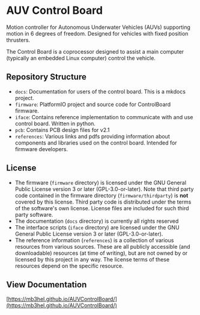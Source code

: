 # AUV Control Board

Motion controller for Autonomous Underwater Vehicles (AUVs) supporting motion in 6 degrees of freedom. Designed for vehicles with fixed position thrusters.

The Control Board is a coprocessor designed to assist a main computer (typically an embedded Linux computer) control the vehicle.


## Repository Structure

- `docs`: Documentation for users of the control board. This is a mkdocs project.
- `firmware`: PlatformIO project and source code for ControlBoard firmware.
- `iface`: Contains reference implementation to communicate with and use control board. Written in python.
- `pcb`: Contains PCB design files for v2.1
- `references`: Various links and pdfs providing information about components and libraries used on the control board. Intended for firmware developers.

## License
- The firmware (`firmware` directory) is licensed under the GNU General Public License version 3 or later (GPL-3.0-or-later). Note that third party code contained in the firmware directory (`firmware/thirdparty`) is **not** covered by this license. Third party code is distributed under the terms of the software's own license. License files are included for such third party software.
- The documentation (`docs` directory) is currently all rights reserved
- The interface scripts (`iface` directory) are licensed under the GNU General Public License version 3 or later (GPL-3.0-or-later).
- The reference information (`references`) is a collection of various resources from various sources. These are all publicly accessible (and downloadable) resources (at time of writing), but are not owned by or licensed by this project in any way. The license terms of these resources depend on the specific resource.


## View Documentation

[https://mb3hel.github.io/AUVControlBoard/](https://mb3hel.github.io/AUVControlBoard/)
